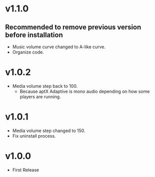 # v1.1.0
## Recommended to remove previous version before installation

- Music volume curve changed to A-like curve.
- Organize code.

# v1.0.2

- Media volume step back to 100.
  - Because aptX Adaptive is mono audio depending on how some players are running.

# v1.0.1

- Media volume step changed to 150.
- Fix uninstall process.

# v1.0.0

- First Release